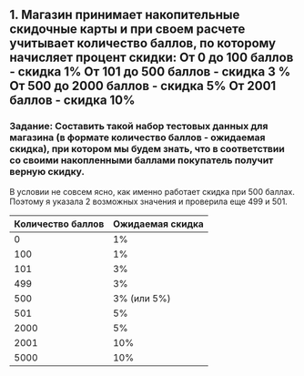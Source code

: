 ## 1. Магазин принимает накопительные скидочные карты и при своем расчете учитывает количество баллов, по которому начисляет процент скидки: От 0 до 100 баллов - скидка 1% От 101 до 500 баллов - скидка 3 % От 500 до 2000 баллов - скидка 5% От 2001 баллов - скидка 10%

### Задание: Составить такой набор тестовых данных для магазина (в формате количество баллов - ожидаемая скидка), при котором мы будем знать, что в соответствии со своими накопленными баллами покупатель получит верную скидку.

В условии не совсем ясно, как именно работает скидка при 500 баллах. Поэтому я указала 2 возможных значения и проверила еще 499 и 501.

Количество баллов  | Ожидаемая скидка
------------------ | ------------------
0                  | 1%
100                | 1%
101                | 3%
499                | 3%
500                | 3% (или 5%) 
501                | 5%
2000               | 5%
2001               | 10%
5000               | 10%

   

